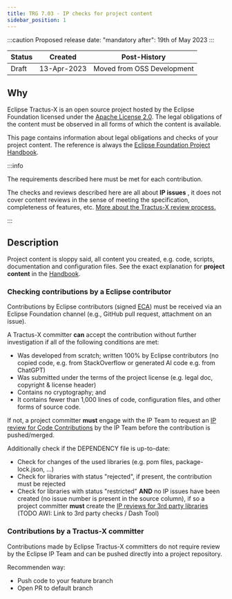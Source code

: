 ```yaml
---
title: TRG 7.03 - IP checks for project content
sidebar_position: 1
---
```


:::caution
Proposed release date: "mandatory after": 19th of May 2023
:::

| Status | Created     | Post-History  |
|--------|-------------|---------------|
| Draft  | 13-Apr-2023 | Moved from OSS Development           |

## Why

Eclipse Tractus-X is an open source project hosted by the Eclipse Foundation licensed under the [Apache License 2.0](https://spdx.org/licenses/Apache-2.0). The legal obligations of the content must be observed in all forms of which the content is available.

This page contains information about legal obligations and checks of your project content. The reference is always the [Eclipse Foundation Project Handbook](https://www.eclipse.org/projects/handbook/#ip-project-content).

:::info

The requirements described here must be met for each contribution.

The checks and reviews described here are all about __IP issues__ , it does not cover content reviews in the sense of meeting the specification, completeness of features, etc. [More about the Tractus-X review process.](/docs/oss/code-reviews)

:::

## Description

Project content is sloppy said, all content you created, e.g. code, scripts, documentation and configuration files.
See the exact explanation for __project content__ in the [Handbook](https://www.eclipse.org/projects/handbook/#ip-project-content).

### Checking contributions by a Eclipse contributor

Contributions by Eclipse contributors (signed [ECA](https://www.eclipse.org/projects/handbook/#contributing-eca)) must be received via an Eclipse Foundation channel (e.g., GitHub pull request, attachment on an issue).

A Tractus-X committer __can__ accept the contribution without further investigation if all of the following conditions are met:

- Was developed from scratch; written 100% by Eclipse contributors (no copied code, e.g. from StackOverflow or generated AI code e.g. from ChatGPT)
- Was submitted under the terms of the project license (e.g. legal doc, copyright & license header)
- Contains no cryptography; and
- It contains fewer than 1,000 lines of code, configuration files, and other forms of source code.

If not, a project committer __must__ engage with the IP Team to request an [IP review for Code Contributions](/docs/oss/issues#eclipse-gitlab-ip-issue-tracker) by the IP Team before the contribution is pushed/merged.

Additionally check if the DEPENDENCY file is up-to-date:

- Check for changes of the used libraries (e.g. pom files, package-lock.json, ...)
- Check for libraries with status "rejected", if present, the contribution must be rejected
- Check for libraries with status "restricted" __AND__ no IP issues have been created (no issue number is present in the source column), if so a project committer __must__ create the [IP reviews for 3rd party libraries](/docs/oss/issues#eclipse-gitlab-ip-issue-tracker) (TODO AWI: Link to 3rd party checks / Dash Tool)

### Contributions by a Tractus-X committer

Contributions made by Eclipse Tractus-X committers do not require review by the Eclipse IP Team and can be pushed directly into a project repository.

Recommenden way:

- Push code to your feature branch
- Open PR to default branch

